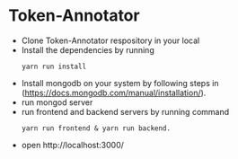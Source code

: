 # Token-Annotator
- Clone Token-Annotator respository in your local
- Install the dependencies by running
  ```
  yarn run install
  ```
- Install mongodb on your system by following steps in (https://docs.mongodb.com/manual/installation/).
- run mongod server
- run frontend and backend servers by running command
  ```
  yarn run frontend & yarn run backend.
  ```
- open http://localhost:3000/
